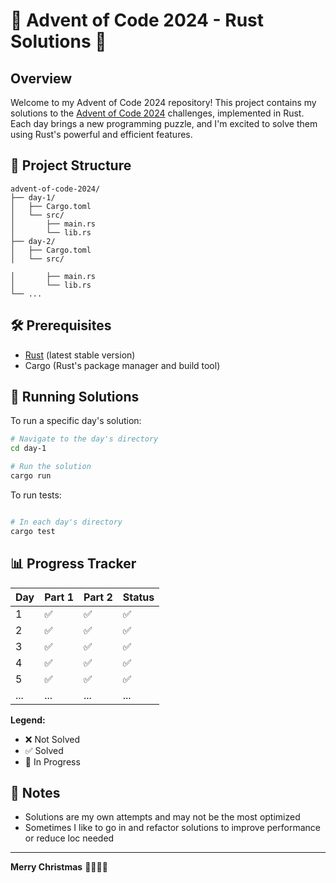 # 🎄 Advent of Code 2024 - Rust Solutions 🦀


## Overview

Welcome to my Advent of Code 2024 repository! This project contains my solutions to the [Advent of Code 2024](https://adventofcode.com/2024) challenges, implemented in Rust. Each day brings a new programming puzzle, and I'm excited to solve them using Rust's powerful and efficient features.


## 🚀 Project Structure

```
advent-of-code-2024/
├── day-1/
│   ├── Cargo.toml
│   └── src/
│       ├── main.rs
│       └── lib.rs
├── day-2/
│   ├── Cargo.toml
│   └── src/

│       ├── main.rs
│       └── lib.rs
└── ...
```

## 🛠 Prerequisites

- [Rust](https://www.rust-lang.org/tools/install) (latest stable version)
- Cargo (Rust's package manager and build tool)

## 🧊 Running Solutions

To run a specific day's solution:

```bash
# Navigate to the day's directory
cd day-1

# Run the solution
cargo run

```

To run tests:

```bash

# In each day's directory
cargo test
```

## 📊 Progress Tracker

| Day | Part 1 | Part 2 | Status |
|-----|--------|--------|--------|
| 1   | ✅     | ✅     | ✅     |
| 2   | ✅     | ✅     | ✅     |
| 3   | ✅     | ✅     | ✅     |
| 4   | ✅     | ✅     | ✅     |
| 5   | ✅     | ✅     | ✅     |
| ... | ...    | ...    | ...    |

**Legend:**
- ❌ Not Solved
- ✅ Solved
- 🔨 In Progress

## 📝 Notes

- Solutions are my own attempts and may not be the most optimized
- Sometimes I like to go in and refactor solutions to improve performance or reduce loc needed

---

**Merry Christmas** 🎅🏼🎄✨
